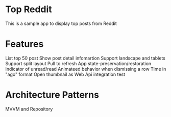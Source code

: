 # Top Reddit
This is a sample app to display top posts from Reddit

# Features
List top 50 post
Show post detail infomartion
Support landscape and tablets
Support split layout
Pull to refresh
App state-preservation/restoration
Indicator of unread/read
Animateed behavior when dismissing a row
Time in "ago" format
Open thumbnail as Web
Api integration test


# Architecture Patterns
MVVM and Repository



